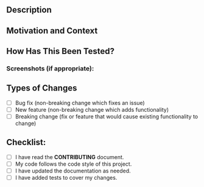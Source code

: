 <!--- Provide a general summary of your changes in the title. -->

## Description
<!--- Please describe the problem you are addressing and your proposed changes. -->

## Motivation and Context
<!--- Even small changes deserve a little attention to detail. -->
<!--- Why is this change required? What problem does it solve? -->
<!--- If it fixes an open issue, please link to the issue here. -->
<!--- Example: "Addresses Issue # 1" -->

## How Has This Been Tested?
<!--- Please describe in detail how you tested your changes. -->
<!--- Automation should be used to verify that a change remains in place. -->
<!--- Automated tests should be included in this pull request. -->

<!--- If applicable, enumerate the steps that someone can take to exercise this change manually. -->
<!--- Please include details of your testing environment. -->
<!--- Detail is important! -->

### Screenshots (if appropriate):

## Types of Changes
<!--- What types of changes does your code introduce? Put an `x` in all the boxes that apply. -->
- [ ] Bug fix (non-breaking change which fixes an issue)
- [ ] New feature (non-breaking change which adds functionality)
- [ ] Breaking change (fix or feature that would cause existing functionality to change)

## Checklist:
<!--- Go over all the following points, and put an `x` in all the boxes that apply: -->
<!--- If you need clarification on any of these, feel free to ask. We're here to help! -->
- [ ] I have read the **CONTRIBUTING** document.
- [ ] My code follows the code style of this project.
- [ ] I have updated the documentation as needed.
- [ ] I have added tests to cover my changes.